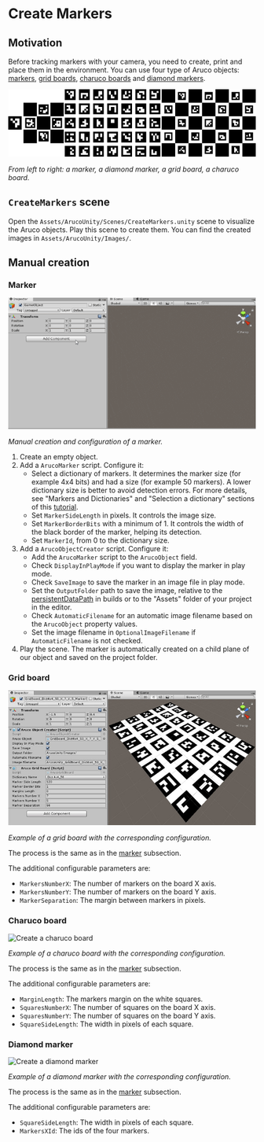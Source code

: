 # Create Markers

## Motivation

Before tracking markers with your camera, you need to create, print and place them in the environment. You can use four type of Aruco objects: [markers](https://docs.opencv.org/3.4/d5/dae/tutorial_aruco_detection.html), [grid boards](https://docs.opencv.org/3.4/db/da9/tutorial_aruco_board_detection.html), [charuco boards](https://docs.opencv.org/3.4/df/d4a/tutorial_charuco_detection.html) and [diamond markers](https://docs.opencv.org/3.4/d5/d07/tutorial_charuco_diamond_detection.html).

![Aruco Objects](../images/aruco_objects.png)

*From left to right: a marker, a diamond marker, a grid board, a charuco board.*

## `CreateMarkers` scene

Open the `Assets/ArucoUnity/Scenes/CreateMarkers.unity` scene to visualize the Aruco objects. Play this scene to create them. You can find the created images in `Assets/ArucoUnity/Images/`.

## Manual creation

### Marker

![Create a marker](../images/create_marker.gif)

*Manual creation and configuration of a marker.*

1. Create an empty object.
2. Add a `ArucoMarker` script. Configure it:
     - Select a dictionary of markers. It determines the marker size (for example 4x4 bits) and had a size (for example 50 markers). A lower dictionary size is better to avoid detection errors. For more details, see "Markers and Dictionaries" and "Selection a dictionary" sections of this [tutorial](https://docs.opencv.org/3.4/d5/dae/tutorial_aruco_detection.html).
     - Set `MarkerSideLength` in pixels. It controls the image size.
     - Set `MarkerBorderBits` with a minimum of 1. It controls the width of the black border of the marker, helping its detection.
     - Set `MarkerId`, from 0 to the dictionary size.
3. Add a `ArucoObjectCreator` script. Configure it:
     - Add the `ArucoMarker` script to the `ArucoObject` field.
     - Check `DisplayInPlayMode` if you want to display the marker in play mode.
     - Check `SaveImage` to save the marker in an image file in play mode.
     - Set the `OutputFolder` path to save the image, relative to the [persistentDataPath](https://docs.unity3d.com/ScriptReference/Application-persistentDataPath.html) in builds or to the "Assets" folder of your project in the editor.
     - Check `AutomaticFilename` for an automatic image filename based on the `ArucoObject` property values.
     - Set the image filename in `OptionalImageFilename` if `AutomaticFilename` is not checked.
4. Play the scene. The marker is automatically created on a child plane of our object and saved on the project folder.

### Grid board

![Create a grid board](../images/create_grid_board.jpg)

*Example of a grid board with the corresponding configuration.*

The process is the same as in the [marker](#marker) subsection.

The additional configurable parameters are:

- `MarkersNumberX`: The number of markers on the board X axis.
- `MarkersNumberY`: The number of markers on the board Y axis.
- `MarkerSeparation`: The margin between markers in pixels.

### Charuco board

![Create a charuco board](~/images/create_charuco_board.jpg)

*Example of a charuco board with the corresponding configuration.*

The process is the same as in the [marker](#marker) subsection.

The additional configurable parameters are:

- `MarginLength`: The markers margin on the white squares.
- `SquaresNumberX`: The number of squares on the board X axis.
- `SquaresNumberY`: The number of squares on the board Y axis.
- `SquareSideLength`: The width in pixels of each square.

### Diamond marker

![Create a diamond marker](~/images/create_diamond.jpg)

*Example of a diamond marker with the corresponding configuration.*

The process is the same as in the [marker](#marker) subsection.

The additional configurable parameters are:

- `SquareSideLength`: The width in pixels of each square.
- `MarkersXId`: The ids of the four markers.